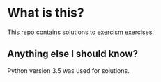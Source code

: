 # What is this?

This repo contains solutions to [exercism](http://exercism.io/) exercises.

## Anything else I should know?

Python version 3.5 was used for solutions.
